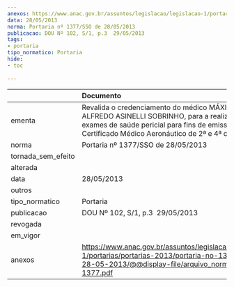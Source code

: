 ```yaml
---
anexos: https://www.anac.gov.br/assuntos/legislacao/legislacao-1/portarias/portarias-2013/portaria-no-1377-sso-de-28-05-2013/@@display-file/arquivo_norma/PA2013-1377.pdf
data: 28/05/2013
norma: Portaria nº 1377/SSO de 28/05/2013
publicacao: DOU Nº 102, S/1, p.3  29/05/2013
tags:
- portaria
tipo_normatico: Portaria
hide: 
- toc 
 
---
```


|                    | Documento                                                                                                                                                                                      |
|:-------------------|:-----------------------------------------------------------------------------------------------------------------------------------------------------------------------------------------------|
| ementa             | Revalida o credenciamento do médico MÁXIMO ALFREDO ASINELLI SOBRINHO, para a realização de exames de saúde pericial para fins de emissão de Certificado Médico Aeronáutico de 2ª e 4ª classes. |
| norma              | Portaria nº 1377/SSO de 28/05/2013                                                                                                                                                             |
| tornada_sem_efeito |                                                                                                                                                                                                |
| alterada           |                                                                                                                                                                                                |
| data               | 28/05/2013                                                                                                                                                                                     |
| outros             |                                                                                                                                                                                                |
| tipo_normatico     | Portaria                                                                                                                                                                                       |
| publicacao         | DOU Nº 102, S/1, p.3  29/05/2013                                                                                                                                                               |
| revogada           |                                                                                                                                                                                                |
| em_vigor           |                                                                                                                                                                                                |
| anexos             | https://www.anac.gov.br/assuntos/legislacao/legislacao-1/portarias/portarias-2013/portaria-no-1377-sso-de-28-05-2013/@@display-file/arquivo_norma/PA2013-1377.pdf                              |